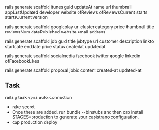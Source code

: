 rails generate scaffold itunes guid updateAt name url thumbnail appLastUpdated developer website ofReviews ofReviewsCurrent starts startsCurrent version

rails generate scaffold googleplay url cluster category price thumbnail title reviewsNum datePublished website email address

rails generate scaffold job guid title jobtype url customer description linkto startdate enddate price status ceatedat updatedat

rails generate scaffold socialmedia facebook twitter google linkedin ofFacebookLikes	 

rails generate scaffold proposal jobid content created-at updated-at	 

    
## Task
rails g task vpns auto_connection
    
* rake secret
* Once these are added, run bundle --binstubs and then cap install STAGES=production to generate your capistrano configuration.
* cap production deploy